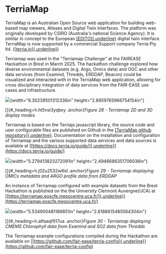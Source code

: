 # TerriaMap

TerriaMap is an Australian Open Source web application for building
web-based map viewers, Atlases and Digital Twin Interfaces. The platform
was originally developed by CSIRO (Australia's national Science Agency).
It is similar in concept to the European
[[EDITO]{.underline}](https://dive.edito.eu/) digital twin interface.
TerriaMap is now supported by a commercial Support company Terria Pty
ltd. ([[terria.io]{.underline}](http://terria.io))

Terriamap was used in the "Terriamap Challenge" at the FAIREASE
Hackathon in Brest in March 2025. The hackathon challenge explored how
diverse environmental datasets (e.g. Argo, Omics data) and OGC and other
data services (from Examind, Thredds, ERDDAP, Beacon) could be
visualized and interacted with in the TerriaMap web application,
allowing for cross disciplinary integration of data services from the
FAIR-EASE use cases and infrastructure.

![](media/image20.png){width="6.30239501312336in"
height="2.8959765966754154in"}

[]{#_heading=h.ht5nsi3yqbxy .anchor}*Figure 28 - Terriamap 2D and 3D
display modes*

Terriamap is based on the Terriajs javascript library, the source code
and user configurable files are published on Github in the [[TerriaMap
github repository]{.underline}](https://github.com/TerriaJS/TerriaMap).
Documentation on the installation and configuration of Terriamap and the
various supported data services and data sources is available at
[[https://docs.terria.io/guide/]{.underline}](https://docs.terria.io/guide/)

![](media/image18.png){width="5.279413823272091in"
height="2.4946686351706036in"}

[]{#_heading=h.j02u2532w8id .anchor}*Figure 29 - Terriamap displaying
OMICs metadata and ARGO profile data from ERDDAP*

An instance of Terriamap configured with example datasets from the Brest
Hackathon is published on the the University Clermont Auvergne(UCA) at
[[https://terriamap.eoscfe.mesocentre.uca.fr/]{.underline}](https://terriamap.eoscfe.mesocentre.uca.fr/)

![](media/image10.png){width="5.534900481189851in"
height="2.6188615485564304in"}

[]{#_heading=h.atfaaqf917ua .anchor}*Figure 30 - Terriamap displaying
CMEMS Chlorophyll data from Examind and SO2 data from Thredds*

The Terriamap example configurations compiled during the Hackathon are
available on
[[https://github.com/fair-ease/terria-config]{.underline}](https://github.com/fair-ease/terria-config)